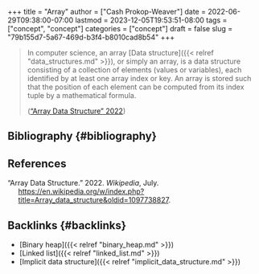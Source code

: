 +++
title = "Array"
author = ["Cash Prokop-Weaver"]
date = 2022-06-29T09:38:00-07:00
lastmod = 2023-12-05T19:53:51-08:00
tags = ["concept", "concept"]
categories = ["concept"]
draft = false
slug = "79b155d7-5a67-469d-b3f4-b8010cad8b54"
+++

> In computer science, an array [Data structure]({{< relref "data_structures.md" >}}), or simply an array, is a data structure consisting of a collection of elements (values or variables), each identified by at least one array index or key. An array is stored such that the position of each element can be computed from its index tuple by a mathematical formula.
>
> (<a href="#citeproc_bib_item_1">“Array Data Structure” 2022</a>)


## Bibliography {#bibliography}

## References

<style>.csl-entry{text-indent: -1.5em; margin-left: 1.5em;}</style><div class="csl-bib-body">
  <div class="csl-entry"><a id="citeproc_bib_item_1"></a>“Array Data Structure.” 2022. <i>Wikipedia</i>, July. <a href="https://en.wikipedia.org/w/index.php?title=Array_data_structure&oldid=1097738827">https://en.wikipedia.org/w/index.php?title=Array_data_structure&#38;oldid=1097738827</a>.</div>
</div>


## Backlinks {#backlinks}

-   [Binary heap]({{< relref "binary_heap.md" >}})
-   [Linked list]({{< relref "linked_list.md" >}})
-   [Implicit data structure]({{< relref "implicit_data_structure.md" >}})
